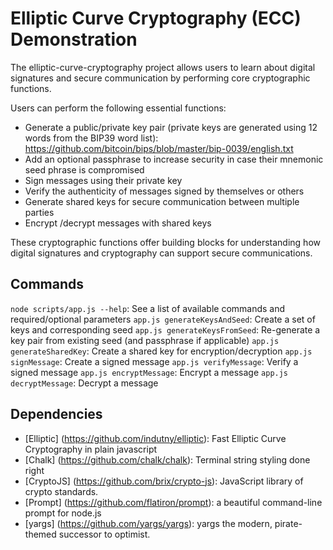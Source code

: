 # Elliptic Curve Cryptography (ECC) Demonstration

The elliptic-curve-cryptography project allows users to learn about digital signatures and secure communication by performing core cryptographic functions.

Users can perform the following essential functions:
- Generate a public/private key pair (private keys are generated using 12 words from the BIP39 word list): https://github.com/bitcoin/bips/blob/master/bip-0039/english.txt
- Add an optional passphrase to increase security in case their mnemonic seed phrase is compromised
- Sign messages using their private key
- Verify the authenticity of messages signed by themselves or others
- Generate shared keys for secure communication between multiple parties
- Encrypt /decrypt messages with shared keys

These cryptographic functions offer building blocks for understanding how digital signatures and cryptography can support secure communications.

## Commands
`node scripts/app.js --help`: See a list of available commands and required/optional parameters
`app.js generateKeysAndSeed`: Create a set of keys and corresponding seed
`app.js generateKeysFromSeed`: Re-generate a key pair from existing seed (and passphrase if applicable)
`app.js generateSharedKey`: Create a shared key for encryption/decryption
`app.js signMessage`: Create a signed message
`app.js verifyMessage`: Verify a signed message
`app.js encryptMessage`: Encrypt a message
`app.js decryptMessage`: Decrypt a message

## Dependencies

- [Elliptic] (https://github.com/indutny/elliptic): Fast Elliptic Curve Cryptography in plain javascript
- [Chalk] (https://github.com/chalk/chalk): Terminal string styling done right
- [CryptoJS] (https://github.com/brix/crypto-js): JavaScript library of crypto standards.
- [Prompt] (https://github.com/flatiron/prompt): a beautiful command-line prompt for node.js
- [yargs] (https://github.com/yargs/yargs): yargs the modern, pirate-themed successor to optimist.